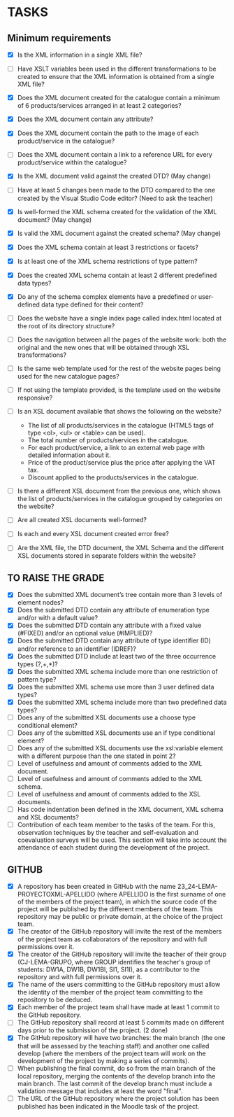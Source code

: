# TASKS

## Minimum requirements

- [x] Is the XML information in a single XML file?
- [ ] Have XSLT variables been used in the different transformations to be created to ensure that the XML information is obtained from a single XML file?
- [x] Does the XML document created for the catalogue contain a minimum of 6 products/services arranged in at least 2 categories?
- [x] Does the XML document contain any attribute?
- [x] Does the XML document contain the path to the image of each product/service in the catalogue?
- [ ] Does the XML document contain a link to a reference URL for every product/service within the catalogue?
- [x] Is the XML document valid against the created DTD? (May change)
- [ ] Have at least 5 changes been made to the DTD compared to the one created by the Visual Studio Code editor? (Need to ask the teacher)
- [x] Is well-formed the XML schema created for the validation of the XML document? (May change)
- [x] Is valid the XML document against the created schema? (May change)
- [x] Does the XML schema contain at least 3 restrictions or facets?
- [x] Is at least one of the XML schema restrictions of type pattern?
- [x] Does the created XML schema contain at least 2 different predefined data types?
- [x] Do any of the schema complex elements have a predefined or user-defined data type defined for their content?
- [ ] Does the website have a single index page called index.html located at the root of its directory structure?
- [ ] Does the navigation between all the pages of the website work: both the original and the new ones that will be obtained through XSL transformations?
- [ ] Is the same web template used for the rest of the website pages being used for the new catalogue pages?
- [ ] If not using the template provided, is the template used on the website responsive?
- [ ] Is an XSL document available that shows the following on the website?
  - The list of all products/services in the catalogue \(HTML5 tags of type &lt;ol&gt;, &lt;ul&gt; or &lt;table&gt; can be used\).
  - The total number of products/services in the catalogue.
  - For each product/service, a link to an external web page with detailed information about it.
  - Price of the product/service plus the price after applying the VAT tax.
  - Discount applied to the products/services in the catalogue.

- [ ] Is there a different XSL document from the previous one, which shows the list of products/services in the catalogue grouped by categories on the website?
- [ ] Are all created XSL documents well-formed?
- [ ] Is each and every XSL document created error free?
- [ ] Are the XML file, the DTD document, the XML Schema and the different XSL documents stored in separate folders within the website?

## TO RAISE THE GRADE

- [x] Does the submitted XML document’s tree contain more than 3 levels of element nodes?
- [x] Does the submitted DTD contain any attribute of enumeration type and/or with a default value?
- [x] Does the submitted DTD contain any attribute with a fixed value \(#FIXED\) and/or an optional value \(#IMPLIED\)?
- [x] Does the submitted DTD contain any attribute of type identifier \(ID\) and/or reference to an identifier \(IDREF\)?
- [x] Does the submitted DTD include at least two of the three occurrence types \(?,+,*\)?
- [x] Does the submitted XML schema include more than one restriction of pattern type?
- [x] Does the submitted XML schema use more than 3 user defined data types?
- [x] Does the submitted XML schema include more than two predefined data types?
- [ ] Does any of the submitted XSL documents use a choose type conditional element?
- [ ] Does any of the submitted XSL documents use an if type conditional element?
- [ ] Does any of the submitted XSL documents use the xsl:variable element with a different purpose than the one stated in point 2?
- [ ] Level of usefulness and amount of comments added to the XML document.
- [ ] Level of usefulness and amount of comments added to the XML schema.
- [ ] Level of usefulness and amount of comments added to the XSL documents.
- [ ] Has code indentation been defined in the XML document, XML schema and XSL documents?
- [ ] Contribution of each team member to the tasks of the team. For this, observation techniques by the teacher and self-evaluation and coevaluation surveys will be used. This section will take into account the attendance of each student during the development of the project.

## GITHUB

- [x] A repository has been created in GitHub with the name 23_24-LEMA-PROYECTOXML-APELLIDO \(where APELLIDO is the first surname of one of the members of the project team\), in which the source code of the project will be published by the different members of the team. This repository may be public or private domain, at the choice of the project team.
- [x] The creator of the GitHub repository will invite the rest of the members of the project team as collaborators of the repository and with full permissions over it.
- [x] The creator of the GitHub repository will invite the teacher of their group \(CJ-LEMA-GRUPO, where GROUP identifies the teacher's group of students: DW1A, DW1B, DW1BI, SI1, SI1I\), as a contributor to the repository and with full permissions over it.
- [x] The name of the users committing to the GitHub repository must allow the identity of the member of the project team committing to the repository to be deduced.
- [x] Each member of the project team shall have made at least 1 commit to the GitHub repository.
- [ ] The GitHub repository shall record at least 5 commits made on different days prior to the submission of the
project. (2 done)
- [x] The GitHub repository will have two branches: the main branch (the one that will be assessed by the teaching staff) and another one called develop (where the members of the project team will work on the development of the project by making a series of commits).
- [ ] When publishing the final commit, do so from the main branch of the local repository, merging the contents of the develop branch into the main branch. The last commit of the develop branch must include a validation message that includes at least the word "final".
- [ ] The URL of the GitHub repository where the project solution has been published has been indicated in the Moodle task of the project.